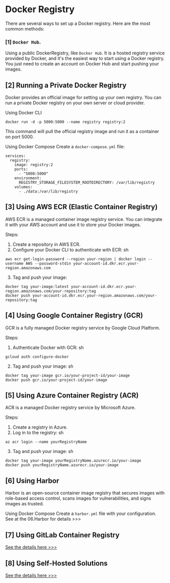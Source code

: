 # Docker Registry

There are several ways to set up a Docker registry. Here are the most common methods:

### [1] `Docker Hub`.
Using a public DockerRegistry, like `Docker Hub`. It is a hosted registry service provided by Docker, and it's the easiest way to start using a Docker registry. You just need to create an account on Docker Hub and start pushing your images.

## [2] Running a Private Docker Registry
Docker provides an official image for setting up your own registry. You can run a private Docker registry on your own server or cloud provider.

Using Docker CLI

    docker run -d -p 5000:5000 --name registry registry:2

This command will pull the official registry image and run it as a container on port 5000.

Using Docker Compose
Create a `docker-compose.yml` file:

```version: '3'
services:
  registry:
    image: registry:2
    ports:
      - "5000:5000"
    environment:
      REGISTRY_STORAGE_FILESYSTEM_ROOTDIRECTORY: /var/lib/registry
    volumes:
      - ./data:/var/lib/registry
```

## [3] Using AWS ECR (Elastic Container Registry)
AWS ECR is a managed container image registry service. You can integrate it with your AWS account and use it to store your Docker images.

Steps:
1. Create a repository in AWS ECR.
2. Configure your Docker CLI to authenticate with ECR:
sh
```
aws ecr get-login-password --region your-region | docker login --username AWS --password-stdin your-account-id.dkr.ecr.your-region.amazonaws.com
```
3. Tag and push your image:
```
docker tag your-image:latest your-account-id.dkr.ecr.your-region.amazonaws.com/your-repository:tag
docker push your-account-id.dkr.ecr.your-region.amazonaws.com/your-repository:tag
```

## [4] Using Google Container Registry (GCR)
GCR is a fully managed Docker registry service by Google Cloud Platform.

Steps:
1. Authenticate Docker with GCR:
sh
```
gcloud auth configure-docker
```
2. Tag and push your image:
sh
```
docker tag your-image gcr.io/your-project-id/your-image
docker push gcr.io/your-project-id/your-image
```

## [5] Using Azure Container Registry (ACR)
ACR is a managed Docker registry service by Microsoft Azure.

Steps:
1. Create a registry in Azure.
2. Log in to the registry:
sh
```
az acr login --name yourRegistryName
```
3. Tag and push your image:
sh
```
docker tag your-image yourRegistryName.azurecr.io/your-image
docker push yourRegistryName.azurecr.io/your-image
```

## [6] Using Harbor
Harbor is an open-source container image registry that secures images with role-based access control, scans images for vulnerabilities, and signs images as trusted.

Using Docker Compose
Create a `harbor.yml` file with your configuration. See at the 06.Harbor for details >>>

## [7] Using GitLab Container Registry
[See the details here >>>](./07.GitLab_Container_Registry/readme.md)

## [8] Using Self-Hosted Solutions
[See the details here >>>](./08.Self_hosting/readme.md)



